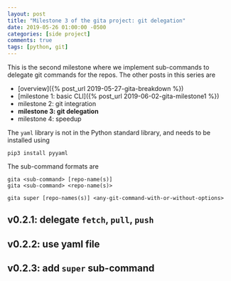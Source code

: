 ```yaml
---
layout: post
title: "Milestone 3 of the gita project: git delegation"
date: 2019-05-26 01:00:00 -0500
categories: [side project]
comments: true
tags: [python, git]
---
```


This is the second milestone where we implement sub-commands to delegate git
commands for the repos.
The other posts in this series are

- [overview]({% post_url 2019-05-27-gita-breakdown %})
- [milestone 1: basic CLI]({% post_url 2019-06-02-gita-milestone1 %})
- milestone 2: git integration
- **milestone 3: git delegation**
- milestone 4: speedup


The `yaml` library is not in the Python standard library, and needs to be
installed using

```
pip3 install pyyaml
```


The sub-command formats are

```
gita <sub-command> [repo-name(s)]
gita <sub-command> <repo-name(s)>
```

```
gita super [repo-names(s)] <any-git-command-with-or-without-options>
```




## v0.2.1: delegate `fetch`, `pull`, `push`

## v0.2.2: use yaml file

## v0.2.3: add `super` sub-command


